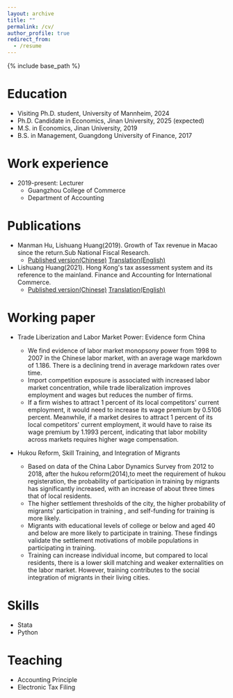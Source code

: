 ```yaml
---
layout: archive
title: ""
permalink: /cv/
author_profile: true
redirect_from:
  - /resume
---
```


{% include base_path %}

Education
======
* Visiting Ph.D. student, University of Mannheim, 2024 
* Ph.D. Candidate in Economics, Jinan University, 2025 (expected)
* M.S. in Economics, Jinan University, 2019
* B.S. in Management, Guangdong University of Finance, 2017

Work experience
======
* 2019-present: Lecturer
  * Guangzhou College of Commerce
  * Department of Accounting 

Publications
======

* Manman Hu, Lishuang Huang(2019). Growth of Tax revenue in Macao since the return.Sub National Fiscal Research.
  - [Published version(Chinese)](https://lishuanghuang.github.io/assets/Macau.pdf)   [Translation(English)](https://lishuanghuang.github.io/assets/Macau_eng.pdf)
* Lishuang Huang(2021). Hong Kong's tax assessment system and its reference to the mainland. Finance and Accounting for International Commerce.
  - [Published version(Chinese)](https://lishuanghuang.github.io/assets/Hongkong.pdf)   [Translation(English)](https://lishuanghuang.github.io/assets/Hongkong_eng.pdf)

Working paper
======
* Trade Liberization and Labor Market Power: Evidence form China
  - We find evidence of labor market monopsony power from 1998 to 2007 in the Chinese labor market, with an average wage markdown of 1.186. There is a declining trend in average markdown rates over time.
  - Import competition exposure is associated with increased labor market concentration, while trade liberalization improves employment and wages but reduces the number of firms.
  - If a firm wishes to attract 1 percent of its local competitors' current employment, it would need to increase its wage premium by 0.5106 percent. Meanwhile, if a market desires to attract 1 percent of its local competitors' current employment, it would have to raise its wage premium by 1.1993 percent, indicating that labor mobility across markets requires higher wage compensation.

* Hukou Reform, Skill Training, and Integration of Migrants
  * Based on data of the China Labor Dynamics Survey from 2012 to 2018, after the hukou reform(2014),to meet the requirement of hukou registeration, the probability of participation in training by migrants has significantly increased, with an increase of about three times that of local residents.
  * The higher settlement thresholds of the city, the higher probability of migrants' participation in training , and self-funding for training is more likely.
  * Migrants with educational levels of college or below and aged 40 and below are more likely to participate in training. These findings validate the settlement motivations of mobile populations in participating in training.
  * Training can increase individual income, but compared to local residents, there is a  lower skill matching and weaker externalities on the labor market. However, training contributes to the social integration of migrants in their living cities. 
  
Skills
======
* Stata
* Python
  
Teaching
======
* Accounting Principle
* Electronic Tax Filing    
  
